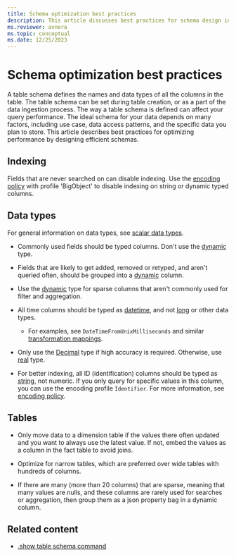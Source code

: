 ```yaml
---
title: Schema optimization best practices
description: This article discusses best practices for schema design in Azure Data Explorer
ms.reviewer: avnera
ms.topic: conceptual
ms.date: 12/25/2023
---
```

# Schema optimization best practices

A table schema defines the names and data types of all the columns in the table. The table schema can be set during table creation, or as a part of the data ingestion process. The way a table schema is defined can affect your query performance. The ideal schema for your data depends on many factors, including use case, data access patterns, and the specific data you plan to store. This article describes best practices for optimizing performance by designing efficient schemas.

## Indexing

Fields that are never searched on can disable indexing. Use the [encoding policy](/azure/data-explorer/kusto/management/encoding-policy) with profile 'BigObject' to disable indexing on string or dynamic typed columns.

## Data types

For general information on data types, see [scalar data types](/azure/data-explorer/kusto/query/scalar-data-types/).

* Commonly used fields should be typed columns. Don't use the [dynamic](/azure/data-explorer/kusto/query/scalar-data-types/dynamic) type.
* Fields that are likely to get added, removed or retyped, and aren't queried often, should be grouped into a [dynamic](/azure/data-explorer/kusto/query/scalar-data-types/dynamic) column.
* Use the [dynamic](/azure/data-explorer/kusto/query/scalar-data-types/dynamic) type for sparse columns that aren't commonly used for filter and aggregation.

* All time columns should be typed as [datetime](/azure/data-explorer/kusto/query/scalar-data-types/datetime), and not [long](/azure/data-explorer/kusto/query/scalar-data-types/long) or other data types.
    * For examples, see `DateTimeFromUnixMilliseconds` and similar [transformation mappings](/azure/data-explorer/kusto/management/mappings#mapping-transformations).

* Only use the [Decimal](/azure/data-explorer/kusto/query/scalar-data-types/decimal) type if high accuracy is required. Otherwise, use [real](/azure/data-explorer/kusto/query/scalar-data-types/real) type.

* For better indexing, all ID (identification) columns should be typed as [string](/azure/data-explorer/kusto/query/scalar-data-types/string), not numeric. If you only query for specific values in this column, you can use the encoding profile `Identifier`. For more information, see [encoding policy](/azure/data-explorer/kusto/management/encoding-policy).

## Tables

* Only move data to a dimension table if the values there often updated and you want to always use the latest value. If not, embed the values as a column in the fact table to avoid joins.

* Optimize for narrow tables, which are preferred over wide tables with hundreds of columns.
* If there are many (more than 20 columns) that are sparse, meaning that many values are nulls, and these columns are rarely used for searches or aggregation, then group them as a json property bag in a dynamic column.

## Related content

* [.show table schema command](/azure/data-explorer/kusto/management/show-table-schema-command)